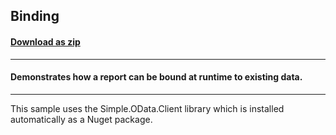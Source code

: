 ## Binding
#### [Download as zip](https://downgit.github.io/#/home?url=https://github.com/GrapeCity/ComponentOne-UWP-Samples/tree/master/\C1.UWP.FlexReport\CS\Binding)
____
#### Demonstrates how a report can be bound at runtime to existing data.
____
This sample uses the Simple.OData.Client library which is installed automatically
as a Nuget package.
